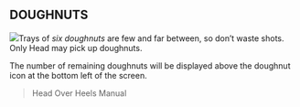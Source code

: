 ## DOUGHNUTS

![](texture-doughnuts)Trays of *six doughnuts* are few and far between, so don’t waste shots. Only Head
may pick up doughnuts.

The number of remaining doughnuts will be displayed above
the doughnut icon at the bottom left of the screen.

> Head Over Heels Manual
